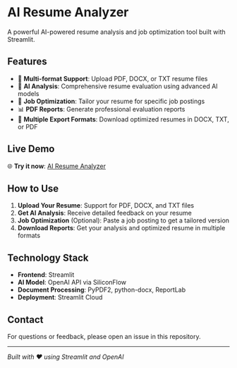 # AI Resume Analyzer

A powerful AI-powered resume analysis and job optimization tool built with Streamlit.

## Features

- 📄 **Multi-format Support**: Upload PDF, DOCX, or TXT resume files
- 🤖 **AI Analysis**: Comprehensive resume evaluation using advanced AI models
- 🎯 **Job Optimization**: Tailor your resume for specific job postings
- 📊 **PDF Reports**: Generate professional evaluation reports
- 💾 **Multiple Export Formats**: Download optimized resumes in DOCX, TXT, or PDF

## Live Demo

🌐 **Try it now**: [AI Resume Analyzer](https://your-app-url.streamlit.app)

## How to Use

1. **Upload Your Resume**: Support for PDF, DOCX, and TXT files
2. **Get AI Analysis**: Receive detailed feedback on your resume
3. **Job Optimization** (Optional): Paste a job posting to get a tailored version
4. **Download Reports**: Get your analysis and optimized resume in multiple formats

## Technology Stack

- **Frontend**: Streamlit
- **AI Model**: OpenAI API via SiliconFlow
- **Document Processing**: PyPDF2, python-docx, ReportLab
- **Deployment**: Streamlit Cloud

## Contact

For questions or feedback, please open an issue in this repository.

---

*Built with ❤️ using Streamlit and OpenAI*